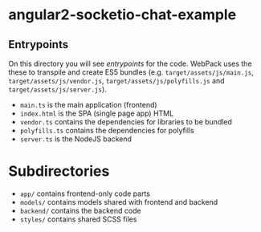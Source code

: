 # angular2-socketio-chat-example

## Entrypoints

On this directory you will see *entrypoints* for the code. WebPack uses the these to transpile and create ES5 bundles (e.g. `target/assets/js/main.js`, `target/assets/js/vendor.js`, `target/assets/js/polyfills.js` and `target/assets/js/server.js`).

- `main.ts` is the main application (frontend)
- `index.html` is the SPA (single page app) HTML
- `vendor.ts` contains the dependencies for libraries to be bundled
- `polyfills.ts` contains the dependencies for polyfills
- `server.ts` is the NodeJS backend

# Subdirectories

- `app/` contains frontend-only code parts
- `models/` contains models shared with frontend and backend
- `backend/` contains the backend code
- `styles/` contains shared SCSS files


